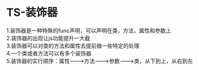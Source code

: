 # TS-装饰器
1.装饰器是一种特殊的func声明，可以声明在类，方法，属性和参数上  
2.装饰器的出现让js功能提升一大截  
3.装饰器可以对类的方法和属性去提前做一些特定的处理  
4.一个类或者方法可以有多个装饰器  
5.装饰器的实行顺序：属性--->方法--->参数--->类，从下到上，从右到左  